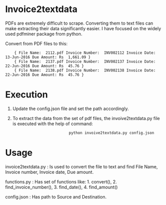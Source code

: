 # Invoice2textdata
PDFs are extremely difficult to scrape. Converting them to text files can make extracting their data significantly easier. I have focused on the widely used pdfminer package from python. 

Convert from PDF files to this:

        { File Name:  2112.pdf Invoice Number:  INV002112 Invoice Date:  13-Jun-2016 Due Amount: Rs  1,661.09 }
        { File Name:  2137.pdf Invoice Number:  INV002137 Invoice Date:  22-Jun-2016 Due Amount: Rs  45.76 }
        { File Name:  2138.pdf Invoice Number:  INV002138 Invoice Date:  22-Jun-2016 Due Amount: Rs  45.76 }

# Execution
1. Update the config.json file and set the path accordingly.
2. To extract the data from the set of pdf files, the invoive2textdata.py file is executed with the help of command: 

                                python invoive2textdata.py config.json  

# Usage
invoice2textdata.py : Is used to convert the file to text and find File Name, Invoice number, Invoice 
                      date, Due amount.
                      
functions.py        : Has set of functions like:
                        1. convert(), 
                        2. find_invoice_number(), 
                        3. find_date(),
                        4. find_amount()
                        
config.json         : Has path to Source and Destination.

 
